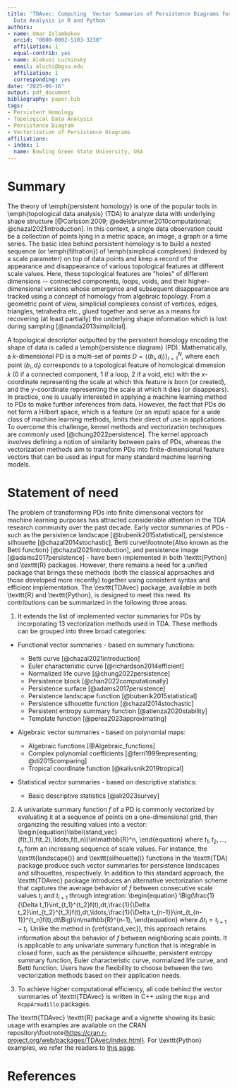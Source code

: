 ```yaml
---
title: 'TDAvec: Computing  Vector Summaries of Persistence Diagrams for Topological
  Data Analysis in R and Python'
authors:
- name: Umar Islambekov
  orcid: "0000-0002-5103-3238"
  affiliation: 1
  equal-contrib: yes
- name: Aleksei Luchinsky
  email: aluchi@bgsu.edu
  affiliation: 1
  corresponding: yes
date: "2025-06-16"
output: pdf_document
bibliography: paper.bib
tags:
- Persistent Homology
- Topological Data Analysis
- Persistence Diagram
- Vectorization of Persistence Diagrams
affiliations:
- index: 1
  name: Bowling Green State University, USA
---
```



# Summary

The theory of \emph{persistent homology} is one of the popular tools in \emph{topological data analysis} (TDA) to analyze data with underlying shape structure [@Carlsson:2009; @edelsbrunner2010computational; @chazal2021introduction]. In this context, a single data observation could be a collection of points lying in a metric space, an image, a graph or a time series. The basic idea behind persistent homology is to build a nested sequence (or \emph{filtration}) of \emph{simplicial complexes} (indexed by a scale parameter) on top of data points and keep a record of the appearance and disappearance of various topological features at different scale values. Here, these topological features are "holes" of different dimensions -- connected components, loops, voids, and their higher-dimensional versions whose emergence and subsequent disappearance are tracked using a concept of homology from algebraic topology. From a geometric point of view, simplicial complexes consist of vertices, edges, triangles, tetrahedra etc., glued together and serve as a means for recovering (at least partially) the underlying shape information which is lost during sampling [@nanda2013simplicial].

A topological descriptor outputted by the persistent homology encoding the shape of data is called a \emph{persistence diagram} (PD). Mathematically, a $k$-dimensional PD is a multi-set of points $D=\{(b_i,d_i)\}_{i=1}^N$, where each point $(b_i,d_i)$ corresponds to a topological feature of homological dimension $k$ (0 if a connected component, 1 if a loop, 2 if a void, etc) with the $x$-coordinate representing the scale at which this feature is born (or created), and the $y$-coordinate representing the scale at which it dies (or disappears). In practice, one is usually interested in applying a machine learning method to PDs to make further inferences from data. However, the fact that PDs do not form a Hilbert space, which is a feature (or an input) space for a wide class of machine learning methods, limits their direct of use in applications. To overcome this challenge, kernel methods and vectorization techniques are commonly used [@chung2022persistence]. The kernel approach involves defining a notion of similarity between pairs of PDs, whereas the vectorization methods aim to transform PDs into finite-dimensional feature vectors that can be used as input for many standard machine learning models.   

# Statement of need

The problem of transforming PDs into finite dimensional vectors for machine learning purposes has attracted considerable attention in the TDA research community over the past decade. Early vector summaries of PDs - such as the persistence landscape [@bubenik2015statistical], persistence silhouette [@chazal2014stochastic], Betti curve\footnote{Also known as the Betti function} [@chazal2021introduction], and persistence image [@adams2017persistence] - have been implemented in both \texttt{Python} and \texttt{R} packages. However, there remains a need for a unified package that brings these methods (both the classical approaches and those developed more recently) together using consistent syntax and efficient implementation. The \texttt{TDAvec} package, available in both \texttt{R} and \texttt{Python}, is designed to meet this need. Its contributions can be summarized in the following three areas: 

1. It extends the list of implemented vector summaries for PDs by incorporating 13 vectorization methods used in TDA. These methods can be grouped into three broad categories:

  - Functional vector summaries - based on summary functions:
    - Betti curve [@chazal2021introduction]
    - Euler characteristic curve [@richardson2014efficient]
    - Normalized life curve [@chung2022persistence]
    - Persistence block  [@chan2022computationally]
    - Persistence surface [@adams2017persistence]
    - Persistence landscape function [@bubenik2015statistical]
    - Persistence silhouette function [@chazal2014stochastic]
    - Persistent entropy summary function [@atienza2020stability]
    - Template function [@perea2023approximating]

  - Algebraic vector summaries - based on polynomial maps:
    - Algebraic functions [@Algebraic_functions]
    - Complex polynomial coefficients [@ferri1999representing; @di2015comparing]
    - Tropical coordinate function [@kalivsnik2019tropical]
     
  - Statistical vector summaries - based on descriptive statistics:
    - Basic descriptive statistics [@ali2023survey]

2. A univariate summary function $f$ of a PD is commonly vectorized by evaluating it at a sequence of points on a one-dimensional grid, then organizing the resulting values into a vector:
\begin{equation}\label{stand_vec} (f(t_1),f(t_2),\ldots,f(t_n))\in\mathbb{R}^n, \end{equation}
where $t_1, t_2, \ldots, t_n$ form an increasing sequence of scale values. For instance, the \texttt{landscape()} and \texttt{silhouette()} functions in the \texttt{TDA} package produce such vector summaries for persistence landscapes and silhouettes, respectively.
In addition to this standard approach, the \texttt{TDAvec} package introduces an alternative vectorization scheme that captures the average behavior of $f$ between consecutive scale values $t_i$ and $t_{i+1}$ through integration:
\begin{equation} \Big(\frac{1}{\Delta t_1}\int_{t_1}^{t_2}f(t),dt,\frac{1}{\Delta t_2}\int_{t_2}^{t_3}f(t),dt,\ldots,\frac{1}{\Delta t_{n-1}}\int_{t_{n-1}}^{t_n}f(t),dt\Big)\in\mathbb{R}^{n-1}, \end{equation}
where $\Delta t_i = t_{i+1} - t_i$. Unlike the method in (\ref{stand_vec}), this approach retains information about the behavior of $f$ between neighboring scale points. It is applicable to any univariate summary function that is integrable in closed form, such as the persistence silhouette, persistent entropy summary function, Euler characteristic curve, normalized life curve, and Betti function. Users have the flexibility to choose between the two vectorization methods based on their application needs.

3. To achieve higher computational efficiency, all code behind the vector summaries of \texttt{TDAvec} is written in C++ using the `Rcpp` and `RcppArmadillo` packages. 

The \texttt{TDAvec} \texttt{R} package and a vignette showing its basic usage with examples are available on the CRAN repository\footnote{https://cran.r-project.org/web/packages/TDAvec/index.html}. For \texttt{Python} examples, we refer the readers to [this page](https://github.com/ALuchinsky/tdavec/).

# References
